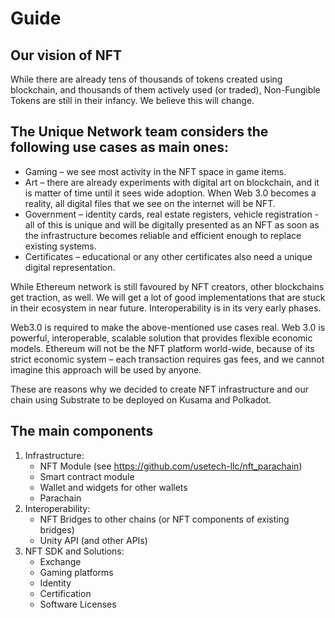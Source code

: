 # Guide

## Our vision of NFT

While there are already tens of thousands of tokens created using blockchain, and thousands of them actively used (or traded), Non-Fungible Tokens are still in their infancy. We believe this will change.

## The Unique Network team considers the following use cases as main ones: 

* Gaming – we see most activity in the NFT space in game items. 
* Art – there are already experiments with digital art on blockchain, and it is matter of time until it sees wide adoption. When Web 3.0 becomes a reality, all digital files that we see on the internet will be NFT. 
* Government – identity cards, real estate registers, vehicle registration - all of this is unique and will be digitally presented as an NFT as soon as the infrastructure becomes reliable and efficient enough to replace existing systems.
* Certificates – educational or any other certificates also need a unique digital representation.

While Ethereum network is still favoured by NFT creators, other blockchains get traction, as well. We will get a lot of good implementations that are stuck in their ecosystem in near future. Interoperability is in its very early phases.

Web3.0 is required to make the above-mentioned use cases real. Web 3.0 is powerful, interoperable, scalable solution that provides flexible economic models. Ethereum will not be the NFT platform world-wide, because of its strict economic system – each transaction requires gas fees, and we cannot imagine this approach will be used by anyone.

These are reasons why we decided to create NFT infrastructure and our chain using Substrate to be deployed on Kusama and Polkadot.

## The main components

1. Infrastructure:
   * NFT Module (see https://github.com/usetech-llc/nft_parachain)
   * Smart contract module
   * Wallet and widgets for other wallets
   * Parachain
2. Interoperability:
   * NFT Bridges to other chains (or NFT components of existing bridges)
   * Unity API (and other APIs)
3. NFT SDK and Solutions:
   * Exchange
   * Gaming platforms
   * Identity
   * Certification
   * Software Licenses
